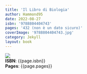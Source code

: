 ```yaml
---
title: 'Il Libro di Biologia'
author: Hammond95
date: 2022-08-27
isbn: '9788804404743'
pages: '432 (non è un dato sicuro)'
coverImage: '9788804404743.jpg'
category: Jekyll
layout: book
---
```


<img src="{{site.baseurl}}/assets/bookCovers/{{page.coverImage}}" class="book-cover-image" /> <br/>
<span><b>ISBN</b>: {{page.isbn}}</span> <br/>
<span><b>Pages</b>: {{page.pages}}</span> <br/>
